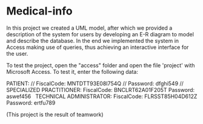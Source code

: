 # Medical-info

In this project we created a UML model, after which we provided a description of the system for users by developing an E-R diagram to model and describe the database. In the end we implemented the system in Access making use of queries, thus achieving an interactive interface for the user. 

To test the project, open the "access" folder and open the file 'project' with Microsoft Access. 
To test it, enter the following data:

PATIENT: ​//
FiscalCode: MNTDTT93E08I754Q​ //
Password: dfghi549​ //
​
SPECIALIZED PRACTITIONER:​
FiscalCode: BNCLRT62A01F205T​
Password: aswef456 ​
​
TECHNICAL ADMINISTRATOR:​
FiscalCode: FLRSST85H04D612Z​
Password: ertfu789

(This project is the result of teamwork)
